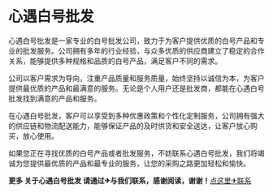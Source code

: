 # 心遇白号批发

心遇白号批发是一家专业的白号批发公司，致力于为客户提供优质的白号产品和专业的批发服务。公司拥有多年的行业经验，与众多优质的供应商建立了稳定的合作关系，能够提供多种规格和品质的白号产品，满足客户不同的需求。

公司以客户需求为导向，注重产品质量和服务质量，始终坚持以诚信为本，为客户提供最优质的产品和最满意的服务。无论是个人用户还是批发商，都能在心遇白号批发找到满意的产品和服务。

在心遇白号批发，客户可以享受到多种优惠政策和个性化定制服务，公司拥有强大的供应链和物流配送能力，能够保证产品的及时供货和安全送达，让客户放心购买，放心使用。

如果您正在寻找优质的白号产品或者批发服务，不妨联系心遇白号批发，我们将竭诚为您提供最优质的产品和最专业的服务，让您的采购之路更加轻松和愉快。

**更多 关于心遇白号批发 请通过✈与我们联系，感谢阅读，谢谢！**[点这里✈联系](https://www.k02.cc)
